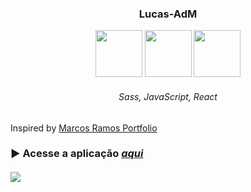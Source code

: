 <h3 align="center">Lucas-AdM</h3>

<div align="center">

  <img width="75px" height="75px" src="https://github.com/lucas-adm/react-portfolio/assets/118030896/07fe55eb-8658-41e2-a01f-20bd8caf7614">
  <img width="75px" height="75px" src="https://github.com/lucas-adm/react-vite-imdb/assets/118030896/6680421c-d62b-4fc1-8612-f633bae9ef1c">
  <img width="75px" height="75px" src="https://github.com/lucas-adm/react-vite-imdb/assets/118030896/8f7db574-e33a-4729-b6b9-dc2c51951be9">

  ###### Sass, JavaScript, React

</div>

Inspired by <a href="https://marcosramoss.dev">Marcos Ramos Portfolio</a>

### ▶ Acesse a aplicação <a href="https://lucas-adm.onrender.com">*aqui*</a>

#### 

<div aling="center">
  
  ![](https://i.imgur.com/ZdrbYf2.png)
  
</div>
